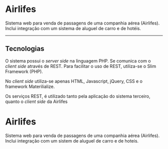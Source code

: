 Airlifes
===================


Sistema web para venda de passagens de uma companhia aérea (Airlifes). Inclui integração com um sistema de aluguel de carro e de hotéis.

----------


Tecnologias
-------------
O sistema possui o *server side* na linguagem PHP. Se comunica com o *client side* através de REST. Para facilitar o uso de REST, utiliza-se o Slim Framework (PHP).

No *client side* utiliza-se apenas HTML, Javascript, jQuery, CSS e o framework Materilialize.

Os serviços REST, é utilizado tanto pela aplicação do sistema terceiro, quanto o *client side* da Airlifes

# Airlifes
Sistema web para venda de passagens de uma companhia aérea (Airlifes). Inclui integração com um sistem de aluguel de carro e de hoteis.
